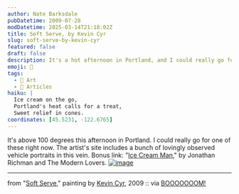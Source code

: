```yaml
---
author: Nate Barksdale
pubDatetime: 2009-07-28
modDatetime: 2025-03-14T21:18:02Z
title: Soft Serve, by Kevin Cyr
slug: soft-serve-by-kevin-cyr
featured: false
draft: false
description: It's a hot afternoon in Portland, and I could really go for one of these right now.
emoji: 🍦
tags:
  - 🎨 Art
  - 📖 Articles
haiku: |
  Ice cream on the go,  
  Portland's heat calls for a treat,  
  Sweet relief in cones.
coordinates: [45.5231, -122.6765]
---
```


It's above 100 degrees this afternoon in Portland. I could really go for one of these right now. The artist's site includes a bunch of lovingly observed vehicle portraits in this vein. Bonus link: "[Ice Cream Man](http://www.youtube.com/watch?v=Z9BkmMjgrwM)," by Jonathan Richman and The Modern Lovers. [![image](http://culture-making.com/media/6_softserve.jpg)](http://www.kevincyr.net/index.php?/ongoing/2009/)

---

from "[Soft Serve](https://www.google.com/search?q=%22Soft%20Serve%22%20kevincyr.net)," painting by [Kevin Cyr](http://www.kevincyr.net/), 2009 :: via [BOOOOOOOM!](http://web.archive.org/web/20230923133420/https://www.booooooom.com/2009/05/29/kevin-cyr-illustrations/)
